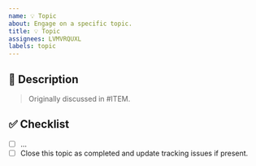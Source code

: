 ```yaml
---
name: 💡 Topic
about: Engage on a specific topic.
title: 💡 Topic
assignees: LVMVRQUXL
labels: topic
---
```


## 📝 Description

> Originally discussed in #ITEM.

<!-- Describe the topic here. -->

<!-- Uncomment this section if this topic depends on another one.
## 🔗 Dependencies

This topic is blocked by the following items:

- [ ] #ITEM
-->

## ✅ Checklist

- [ ] ...
- [ ] Close this topic as completed and update tracking issues if present.
